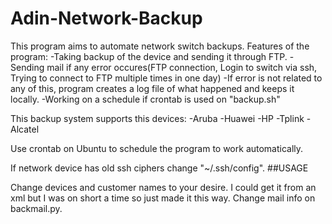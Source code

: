 # Adin-Network-Backup

This program aims to automate network switch backups. Features of the program:
-Taking backup of the device and sending it through FTP.
-Sending mail if any error occures(FTP connection, Login to switch via ssh, Trying to connect to FTP multiple times in one day)
-If error is not related to any of this, program creates a log file of what happened and keeps it locally.
-Working on a schedule if crontab is used on "backup.sh"

This backup system supports this devices:
-Aruba
-Huawei
-HP 
-Tplink
-Alcatel

Use crontab on Ubuntu to schedule the program to work automatically.

If network device has old ssh ciphers change "~/.ssh/config".
##USAGE

Change devices and customer names to your desire. I could get it from an xml but I was on short a time so just made it this way.
Change mail info on backmail.py.
